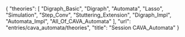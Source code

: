 {
    "theories": [
        "Digraph_Basic",
        "Digraph",
        "Automata",
        "Lasso",
        "Simulation",
        "Step_Conv",
        "Stuttering_Extension",
        "Digraph_Impl",
        "Automata_Impl",
        "All_Of_CAVA_Automata"
    ],
    "url": "entries/cava_automata/theories",
    "title": "Session CAVA_Automata"
}